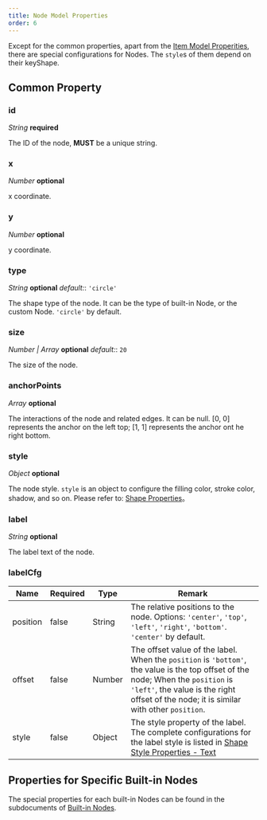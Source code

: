 ```yaml
---
title: Node Model Properties
order: 6
---
```


Except for the common properties, apart from the [Item Model Properities](/en/docs/api/Items/item-properties.zh.md), there are special configurations for Nodes. The `style`s of them depend on their keyShape.

## Common Property

### id

<description> _String_ **required** </description>

The ID of the node, **MUST** be a unique string.

### x

<description> _Number_ **optional** </description>

x coordinate.

### y

<description> _Number_ **optional** </description>

y coordinate.

### type

<description> _String_ **optional** _default:_: `'circle'`</description>

The shape type of the node. It can be the type of built-in Node, or the custom Node. `'circle'` by default.

### size

<description> _Number | Array_ **optional** _default:_: `20`</description>

The size of the node.

### anchorPoints

<description> _Array_ **optional** </description>

The interactions of the node and related edges. It can be null. [0, 0] represents the anchor on the left top; [1, 1] represents the anchor ont he right bottom.

### style

<description> _Object_ **optional** </description>

The node style. `style` is an object to configure the filling color, stroke color, shadow, and so on. Please refer to: [Shape Properties](/en/docs/api/shape-properties)。

### label

<description> _String_ **optional** </description>

The label text of the node.

### labelCfg

| Name | Required | Type | Remark |
| --- | --- | --- | --- |
| position | false | String | The relative positions to the node. Options: `'center'`, `'top'`, `'left'`, `'right'`, `'bottom'`. `'center'` by default. |
| offset | false | Number | The offset value of the label. When the `position` is `'bottom'`, the value is the top offset of the node; When the `position` is `'left'`, the value is the right offset of the node; it is similar with other `position`. |
| style | false | Object | The style property of the label. The complete configurations for the label style is listed in [Shape Style Properties - Text](/en/docs/api/shape-properties/#text) |

## Properties for Specific Built-in Nodes

The special properties for each built-in Nodes can be found in the subdocuments of [Built-in Nodes](/en/docs/manual/middle/elements/nodes/default-node).
